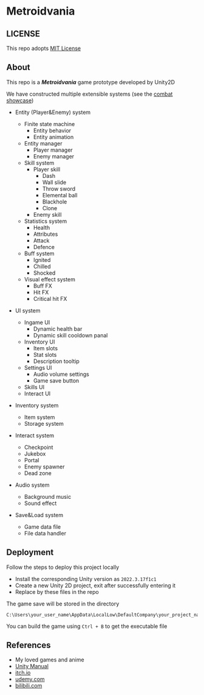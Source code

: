 # Metroidvania

## LICENSE
This repo adopts [MIT License](https://spdx.org/licenses/MIT)

## About
This repo is a ***Metroidvania*** game prototype developed by Unity2D

We have constructed multiple extensible systems (see the [combat showcase](https://www.bilibili.com/video/BV1eb421E7bN/?spm_id_from=333.999.list.card_archive.click&vd_source=6fbd8ea5d181239758f62d5f9a9d8dfb))

- Entity (Player&Enemy) system
    - Finite state machine
        - Entity behavior
        - Entity animation
    - Entity manager
        - Player manager
        - Enemy manager
    - Skill system
        - Player skill
            - Dash
            - Wall slide
            - Throw sword
            - Elemental ball
            - Blackhole
            - Clone
        - Enemy skill
    - Statistics system
        - Health
        - Attributes
        - Attack
        - Defence
    - Buff system
        - Ignited
        - Chilled
        - Shocked
    - Visual effect system
        - Buff FX
        - Hit FX
        - Critical hit FX

- UI system
    - Ingame UI
        - Dynamic health bar
        - Dynamic skill cooldown panal
    - Inventory UI
        - Item slots
        - Stat slots
        - Description tooltip
    - Settings UI
        - Audio volume settings
        - Game save button
    - Skills UI
    - Interact UI

- Inventory system
    - Item system
    - Storage system

- Interact system
    - Checkpoint
    - Jukebox
    - Portal
    - Enemy spawner
    - Dead zone

- Audio system
    - Background music
    - Sound effect

- Save&Load system
    - Game data file
    - File data handler

## Deployment
Follow the steps to deploy this project locally
- Install the corresponding Unity version as `2022.3.17f1c1`
- Create a new Unity 2D project, exit after successfully entering it
- Replace by these files in the repo

The game save will be stored in the directory
```
C:\Users\your_user_name\AppData\LocalLow\DefaultCompany\your_project_name\data.whythz
```

You can build the game using `Ctrl + B` to get the executable file 

## References
- My loved games and anime
- [Unity Manual](https://docs.unity.cn/2021.3/Documentation/Manual/UnityManual.html)
- [itch.io](https://itch.io/)
- [udemy.com](https://www.udemy.com/course/2d-rpg-alexdev/)
- [bilibili.com](https://www.bilibili.com/)